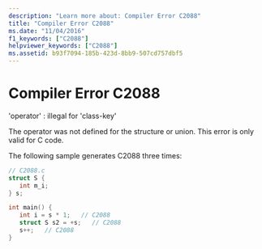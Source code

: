 ```yaml
---
description: "Learn more about: Compiler Error C2088"
title: "Compiler Error C2088"
ms.date: "11/04/2016"
f1_keywords: ["C2088"]
helpviewer_keywords: ["C2088"]
ms.assetid: b93f7094-185b-423d-8bb9-507cd757dbf5
---
```

# Compiler Error C2088

'operator' : illegal for 'class-key'

The operator was not defined for the structure or union. This error is only valid for C code.

The following sample generates C2088 three times:

```c
// C2088.c
struct S {
   int m_i;
} s;

int main() {
   int i = s * 1;   // C2088
   struct S s2 = +s;   // C2088
   s++;   // C2088
}
```
